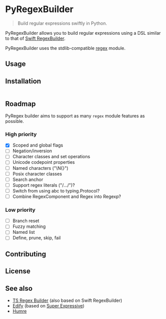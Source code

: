 # PyRegexBuilder

> Build regular expressions swiftly in Python.

PyRegexBuilder allows you to build regular expressions using a DSL similar to that of [Swift RegexBuilder](https://developer.apple.com/documentation/regexbuilder).

PyRegexBuilder uses the stdlib-compatible [regex](https://github.com/mrabarnett/mrab-regex) module.

## Usage

## Installation

```shell
```

## Roadmap

PyRegex builder aims to support as many `regex` module features as possible.

### High priority

- [x] Scoped and global flags
- [ ] Negation/inversion
- [ ] Character classes and set operations
- [ ] Unicode codepoint properties
- [ ] Named characters ("\N{}")
- [ ] Posix character classes
- [ ] Search anchor
- [ ] Support regex literals ("/.../")?
- [ ] Switch from using abc to typing.Protocol?
- [ ] Combine RegexComponent and Regex into Regexp?

### Low priority

- [ ] Branch reset
- [ ] Fuzzy matching
- [ ] Named list
- [ ] Define, prune, skip, fail

## Contributing

## License

## See also

- [TS Regex Builder](https://github.com/callstack/ts-regex-builder) (also based on Swift RegexBuilder)
- [Edify](https://github.com/luciferreeves/edify) (based on [Super Expressive](https://github.com/francisrstokes/super-expressive))
- [Humre](https://github.com/asweigart/humre)
